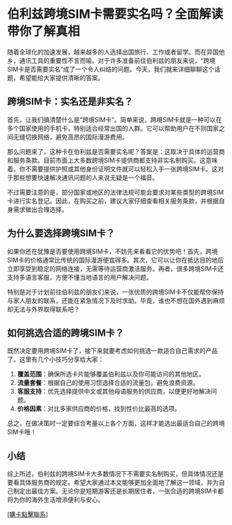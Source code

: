 # 伯利兹跨境SIM卡需要实名吗？全面解读带你了解真相

随着全球化的加速发展，越来越多的人选择出国旅行、工作或者留学。而在异国他乡，通讯工具的重要性不言而喻。对于许多准备前往伯利兹的朋友来说，“跨境SIM卡是否需要实名”成了一个令人纠结的问题。今天，我们就来详细聊聊这个话题，希望能给大家提供清晰的答案。

## 跨境SIM卡：实名还是非实名？

首先，让我们搞清楚什么是“跨境SIM卡”。简单来说，跨境SIM卡就是一种可以在多个国家使用的手机卡，特别适合经常出国的人群。它可以帮助用户在不同国家之间无缝切换网络，避免高昂的国际漫游费用。

那么问题来了，这种卡在伯利兹是否需要实名呢？答案是：这取决于具体的运营商和服务条款。目前市面上大多数跨境SIM卡提供商都支持非实名制购买。这意味着，你不需要提供护照或其他身份证明文件就可以轻松入手一张跨境SIM卡。这对于那些想要快速解决通讯问题的人来说无疑是一个福音。

不过需要注意的是，部分国家或地区的法律法规可能会要求对某些类型的跨境SIM卡进行实名登记。因此，在购买之前，建议大家仔细查看相关服务条款，并根据自身需求做出合理选择。

## 为什么要选择跨境SIM卡？

如果你还在犹豫是否要使用跨境SIM卡，不妨先来看看它的优势吧！首先，跨境SIM卡的价格通常比传统的国际漫游便宜得多。其次，它可以让你在抵达目的地后立即享受到稳定的网络连接，无需等待运营商激活服务。再者，很多跨境SIM卡还支持多语言客服，方便不懂当地语言的用户解决问题。

特别是对于计划前往伯利兹的朋友们来说，一张优质的跨境SIM卡不仅能帮你保持与家人朋友的联系，还能在紧急情况下及时求助。毕竟，谁也不想在国外遇到麻烦却无法与外界取得联系吧？

## 如何挑选合适的跨境SIM卡？

既然决定要用跨境SIM卡了，接下来就要考虑如何挑选一款适合自己需求的产品了。这里有几个小技巧分享给大家：

1. **覆盖范围**：确保所选卡片能够覆盖伯利兹以及你可能访问的其他地区。
2. **流量套餐**：根据自己的使用习惯选择合适的流量包，避免浪费资源。
3. **客服支持**：优先选择提供中文或其他母语服务的供应商，以便更好地解决问题。
4. **价格因素**：对比多家供应商的价格，找到性价比最高的选项。

总之，在做决策时一定要综合考量以上各个方面，这样才能选出最适合自己的跨境SIM卡哦！

## 小结

综上所述，伯利兹的跨境SIM卡大多数情况下不需要实名制购买，但具体情况还是要看具体服务商的规定。希望大家通过本文能够更加全面地了解这一领域，并为自己制定出最佳方案。无论你是短期游客还是长期居住者，一张合适的跨境SIM卡都将为你的海外生活增添便利与安心。

[[購卡點擊聯系](https://t.me/s/esim1088)]